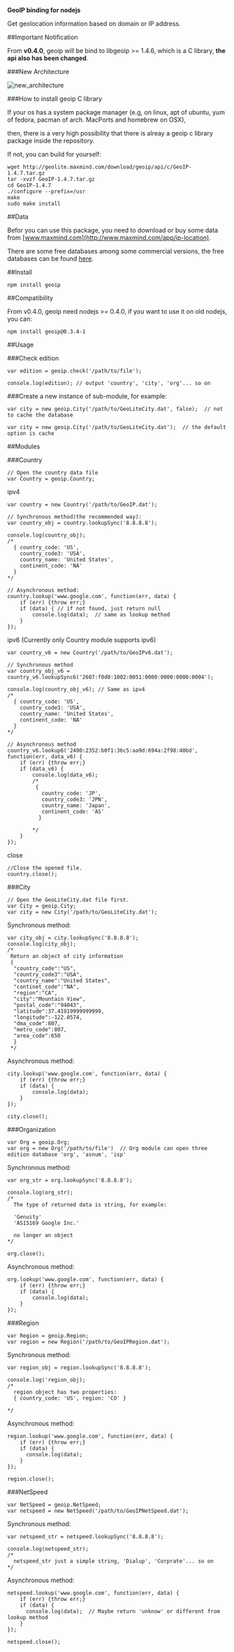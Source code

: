 __GeoIP binding for nodejs__

Get geolocation information based on domain or IP address.

##Important Notification

From __v0.4.0__, geoip will be bind to libgeoip >= 1.4.6, which is a C library, __the api also has been changed__.

###New Architecture

![new_architecture](https://github.com/kuno/GeoIP/raw/master/misc/new_architecture.png)



###How to install geoip C library

If your os has a system package manager (e.g, on linux, apt of ubuntu, yum of fedora, pacman of arch. MacPorts and homebrew on OSX),

then, there is a very high possibility that there is alreay a geoip c library package inside the repository.

If not, you can build for yourself:

    wget http://geolite.maxmind.com/download/geoip/api/c/GeoIP-1.4.7.tar.gz
    tar -xvzf GeoIP-1.4.7.tar.gz
    cd GeoIP-1.4.7
    ./configure --prefix=/usr
    make
    sudo make install


##Data

Befor you can use this package, you need to download or buy some data from [www.maxmind.com](http://www.maxmind.com/app/ip-location).

There are some free databases among some commercial versions, the free databases can be found [here](http://geolite.maxmind.com/download/geoip/database/).


##Install

    npm install geoip


##Compatibility

From v0.4.0, geoip need nodejs >= 0.4.0, if you want to use it on old nodejs, you can:

    npm install geoip@0.3.4-1


##Usage

###Check edition

    var edition = geoip.check('/path/to/file');

    console.log(edition); // output 'country', 'city', 'org'... so on

###Create a new instance of sub-module, for example:

    var city = new geoip.City('/path/to/GeoLiteCity.dat', false);  // not to cache the database

    var city = new geoip.City('/path/to/GeoLiteCity.dat');  // the default option is cache

##Modules

###Country

    // Open the country data file
    var Country = geoip.Country;

ipv4

    var country = new Country('/path/to/GeoIP.dat');

    // Synchronous method(the recommended way):
    var country_obj = country.lookupSync('8.8.8.8');

    console.log(country_obj);
    /*
      { country_code: 'US',
        country_code3: 'USA',
        country_name: 'United States',
        continent_code: 'NA'
      }
    */

    // Asynchronous method:
    country.lookup('www.google.com', function(err, data) {
        if (err) {throw err;}
        if (data) { // if not found, just return null
            console.log(data);  // same as lookup method
        }
    });

ipv6 (Currently only Country module supports ipv6)

    var country_v6 = new Country('/path/to/GeoIPv6.dat');

    // Synchronous method
    var country_obj_v6 = country_v6.lookupSync6('2607:f0d0:1002:0051:0000:0000:0000:0004');

    console.log(country_obj_v6); // Same as ipv4
    /*
      { country_code: 'US',
        country_code3: 'USA',
        country_name: 'United States',
        continent_code: 'NA'
      }
    */

    // Asynchronous method
    country_v6.lookup6('2400:2352:b0f1:36c5:aa9d:694a:2f98:40bd', function(err, data_v6) {
        if (err) {throw err;}
        if (data_v6) {
            console.log(data_v6);
            /*
             {
               country_code: 'JP',
               country_code3: 'JPN',
               country_name: 'Japan',
               continent_code: 'AS'
              }

            */
        }
    });

close

    //Close the opened file.
    country.close();


###City

    // Open the GeoLiteCity.dat file first.
    var City = geoip.City;
    var city = new City('/path/to/GeoLiteCity.dat');

Synchronous method:

    var city_obj = city.lookupSync('8.8.8.8');
    console.log(city_obj);
    /*
     Return an object of city information
     {
      "country_code":"US",
      "country_code3":"USA",
      "country_name":"United States",
      "continet_code":"NA",
      "region":"CA",
      "city":"Mountain View",
      "postal_code":"94043",
      "latitude":37.41919999999999,
      "longitude":-122.0574,
      "dma_code":807,
      "metro_code":807,
      "area_code":650
      }
     */

Asynchronous method:

    city.lookup('www.google.com', function(err, data) {
        if (err) {throw err;}
        if (data) {
            console.log(data);
        }
    });

    city.close();


###Organization

    var Org = geoip.Org;
    var org = new Org('/path/to/file')  // Org module can open three edition database 'org', 'asnum', 'isp'

Synchronous method:

    var org_str = org.lookupSync('8.8.8.8');

    console.log(org_str);
    /*
      The type of returned data is string, for example:

      'Genuity'
      'AS15169 Google Inc.'

      no longer an object
    */

    org.close();

Asynchronous method:

    org.lookup('www.google.com', function(err, data) {
        if (err) {throw err;}
        if (data) {
            console.log(data);
        }
    });


###Region

    var Region = geoip.Region;
    var region = new Region('/path/to/GeoIPRegion.dat');

Synchronous method:

    var region_obj = region.lookupSync('8.8.8.8');

    console.log('region_obj);
    /*
      region object has two properties:
      { country_code: 'US', region: 'CO' }

    */

Asynchronous method:

    region.lookup('www.google.com', function(err, data) {
        if (err) {throw err;}
        if (data) {
          console.log(data);
        }
    });

    region.close();


###NetSpeed

    var NetSpeed = geoip.NetSpeed;
    var netspeed = new NetSpeed('/path/to/GeoIPNetSpeed.dat');

Synchronous method:

    var netspeed_str = netspeed.lookupSync('8.8.8.8');

    console.log(netspeed_str);
    /*
      netspeed_str just a simple string, 'Dialup', 'Corprate'... so on
    */

Asynchronous method:

    netspeed.lookup('www.google.com', function(err, data) {
        if (err) {throw err;}
        if (data) {
          console.log(data);  // Maybe return 'unknow' or different from lookup method
        }
    });

    netspeed.close();
